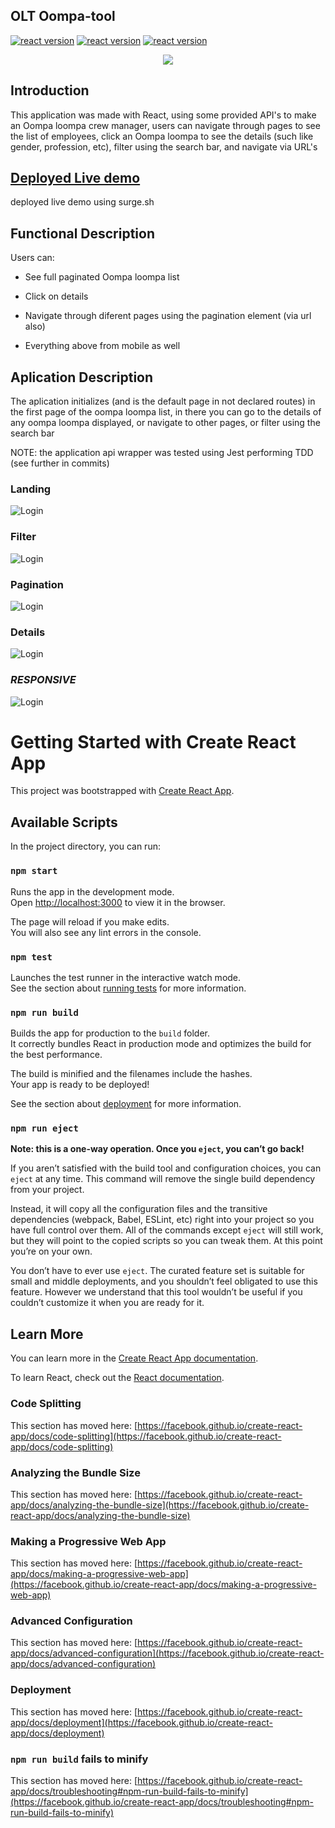 ## OLT Oompa-tool
[![react version](https://img.shields.io/badge/react-17.0.2-blue.svg)](https://www.npmjs.com/package/react/v/17.0.2) 
[![react version](https://img.shields.io/badge/reactrouter-5.2.0-blue.svg)](https://www.npmjs.com/package/react/v/5.2.0) 
[![react version](https://img.shields.io/badge/SASS-6.0.1-purple.svg)](https://www.npmjs.com/package/react/v/6.0.1)

<p align="center">

<img src="https://media.giphy.com/media/xIna8nqTTk3x6/giphy.gif" >

## Introduction

This application was made with React, using some provided API's to make an Oompa loompa crew manager, users can navigate through pages to see the list of employees, click an Oompa loompa to see the details (such like gender, profession, etc), filter using the search bar, and navigate via URL's

## [Deployed Live demo](https://oltool.surge.sh/)

deployed live demo using surge.sh

## Functional Description
Users can:

* See full paginated Oompa loompa list

* Click on details

* Navigate through diferent pages using the pagination element (via url also)

* Everything above from mobile as well


## Aplication Description
The aplication initializes (and is the default page in not declared routes) in the first page of the oompa loompa list, in there you can go to the details of any oompa loompa displayed, or navigate to other pages, or filter using the search bar

NOTE: the application api wrapper was tested using Jest performing TDD (see further in commits)

### Landing
![Login](/doc/images/landing.png)

### Filter
![Login](/doc/images/filter.png)

### Pagination
![Login](/doc/images/pagination.png)

### Details
![Login](/doc/images/pagination.png)

### *RESPONSIVE*
![Login](/doc/images/responsive.png)


# Getting Started with Create React App

This project was bootstrapped with [Create React App](https://github.com/facebook/create-react-app).

## Available Scripts

In the project directory, you can run:

### `npm start`

Runs the app in the development mode.\
Open [http://localhost:3000](http://localhost:3000) to view it in the browser.

The page will reload if you make edits.\
You will also see any lint errors in the console.

### `npm test`

Launches the test runner in the interactive watch mode.\
See the section about [running tests](https://facebook.github.io/create-react-app/docs/running-tests) for more information.

### `npm run build`

Builds the app for production to the `build` folder.\
It correctly bundles React in production mode and optimizes the build for the best performance.

The build is minified and the filenames include the hashes.\
Your app is ready to be deployed!

See the section about [deployment](https://facebook.github.io/create-react-app/docs/deployment) for more information.

### `npm run eject`

**Note: this is a one-way operation. Once you `eject`, you can’t go back!**

If you aren’t satisfied with the build tool and configuration choices, you can `eject` at any time. This command will remove the single build dependency from your project.

Instead, it will copy all the configuration files and the transitive dependencies (webpack, Babel, ESLint, etc) right into your project so you have full control over them. All of the commands except `eject` will still work, but they will point to the copied scripts so you can tweak them. At this point you’re on your own.

You don’t have to ever use `eject`. The curated feature set is suitable for small and middle deployments, and you shouldn’t feel obligated to use this feature. However we understand that this tool wouldn’t be useful if you couldn’t customize it when you are ready for it.

## Learn More

You can learn more in the [Create React App documentation](https://facebook.github.io/create-react-app/docs/getting-started).

To learn React, check out the [React documentation](https://reactjs.org/).

### Code Splitting

This section has moved here: [https://facebook.github.io/create-react-app/docs/code-splitting](https://facebook.github.io/create-react-app/docs/code-splitting)

### Analyzing the Bundle Size

This section has moved here: [https://facebook.github.io/create-react-app/docs/analyzing-the-bundle-size](https://facebook.github.io/create-react-app/docs/analyzing-the-bundle-size)

### Making a Progressive Web App

This section has moved here: [https://facebook.github.io/create-react-app/docs/making-a-progressive-web-app](https://facebook.github.io/create-react-app/docs/making-a-progressive-web-app)

### Advanced Configuration

This section has moved here: [https://facebook.github.io/create-react-app/docs/advanced-configuration](https://facebook.github.io/create-react-app/docs/advanced-configuration)

### Deployment

This section has moved here: [https://facebook.github.io/create-react-app/docs/deployment](https://facebook.github.io/create-react-app/docs/deployment)

### `npm run build` fails to minify

This section has moved here: [https://facebook.github.io/create-react-app/docs/troubleshooting#npm-run-build-fails-to-minify](https://facebook.github.io/create-react-app/docs/troubleshooting#npm-run-build-fails-to-minify)
